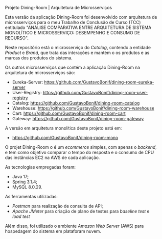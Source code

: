 Projeto Dining-Room | Arquitetura de Microsserviços

Esta versão da aplicação Dining-Room foi desenvolvido com arquitetura de microsserviços para o meu Trabalho de Conclusão de Curso (TCC) entitulado "ANÁLISE COMPARATIVA ENTRE ARQUITETURA DE SISTEMA MONOLÍTICO E MICROSSERVIÇO: DESEMPENHO E CONSUMO DE RECURSO".

Neste repositório está o microsserviço do _Catalog_, contendo a entidade _Product_ e _Brand_, que trata das interações e mantém o os produtos e as marcas dos produtos do sistema.

Os outros microsserviços que contém a aplicação Dining-Room na arquitetura de microsserviços são:

- Eureka-Server: https://github.com/GustavoBonif/dining-room-eureka-server
- User-Registry: https://github.com/GustavoBonif/dining-room-user-registry 
- Catalog: https://github.com/GustavoBonif/dining-room-catalog
- Warehouse: https://github.com/GustavoBonif/dining-room-warehouse
- Cart: https://github.com/GustavoBonif/dining-room-cart
- Gateway: https://github.com/GustavoBonif/dining-room-gateway

A versão em arquitetura monolítica deste projeto está em:
- https://github.com/GustavoBonif/dining-room-mono 

O projet Dining-Room o é um _ecommerce_ simples, com apenas o _backend_, e tem como objetivo comparar o tempo do resposta e o consumo de CPU das instâncias EC2 na AWS de cada aplicação.

As tecnologias empregadas foram:
- Java 17;
- Spring 3.1.4;
- MySQL 8.0.29.

As ferramentas utilizadas: 
- _Postman_ para realização de consulta de API;
- _Apache JMeter_ para criação de plano de testes para _baseline test_ e _load test_

Além disso, foi utilizado o ambiente _Amazon Web Server_ (AWS) para hospedagem do sistema em plataforam nuvem.
